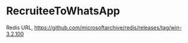 # RecruiteeToWhatsApp

Redis URL,
https://github.com/microsoftarchive/redis/releases/tag/win-3.2.100
